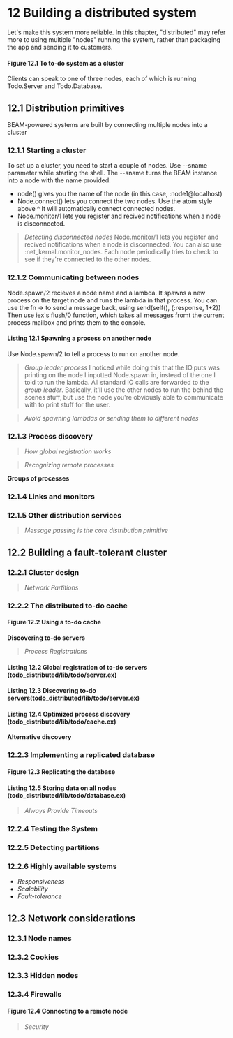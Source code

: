 # 12 Building a distributed system
Let's make this system more reliable. In this chapter, "distributed" may refer more to using multiple "nodes" running the system, rather than packaging the app and sending it to customers.
#### Figure 12.1 To to-do system as a cluster
Clients can speak to one of three nodes, each of which is running Todo.Server and Todo.Database. 
## 12.1 Distribution primitives
BEAM-powered systems are built by connecting multiple nodes into a cluster
### 12.1.1 Starting a cluster
To set up a cluster, you need to start a couple of nodes. Use --sname parameter while starting the shell. The --sname turns the BEAM instance into a node with the name provided.
 - node() gives you the name of the node (in this case, :node1@localhost)
 - Node.connect() lets you connect the two nodes. Use the atom style above ^ It will automatically connect connected nodes.
 - Node.monitor/1 lets you register and recived notifications when a node is disconnected.
> *Detecting disconnected nodes*
Node.monitor/1 lets you register and recived notifications when a node is disconnected.
You can also use :net_kernal.monitor_nodes. Each node periodically tries to check to see if they're connected to the other nodes.
### 12.1.2 Communicating between nodes
Node.spawn/2 recieves a node name and a lambda. It spawns a new process on the target node and runs the lambda in that process.
You can use the fn -> to send a message back, using send(self(), {:response, 1+2})
Then use iex's flush/0 function, which takes all messages fromt the current process mailbox and prints them to the console.
#### Listing 12.1 Spawning a process on another node
Use Node.spawn/2 to tell a process to run on another node.
> *Group leader process*
I noticed while doing this that the IO.puts was printing on the node I inputted Node.spawn in, instead of the one I told to run the lambda. All standard IO calls are forwarded to the *group leader*. Basically, it'll use the other nodes to run the behind the scenes stuff, but use the node you're obviously able to communicate with to print stuff for the user.

> *Avoid spawning lambdas or sending them to different nodes*
### 12.1.3 Process discovery
> *How global registration works*

> *Recognizing remote processes*

**Groups of processes**
### 12.1.4 Links and monitors
### 12.1.5 Other distribution services
> *Message passing is the core distribution primitive*
## 12.2 Building a fault-tolerant cluster
### 12.2.1 Cluster design
> *Network Partitions*
### 12.2.2 The distributed to-do cache
#### Figure 12.2 Using a to-do cache
**Discovering to-do servers**
> *Process Registrations*
#### Listing 12.2 Global registration of to-do servers (todo_distributed/lib/todo/server.ex)
#### Listing 12.3 Discovering to-do servers(todo_distributed/lib/todo/server.ex)
#### Listing 12.4 Optimized process discovery (todo_distributed/lib/todo/cache.ex)
**Alternative discovery**
### 12.2.3 Implementing a replicated database
#### Figure 12.3 Replicating the database
#### Listing 12.5 Storing data on all nodes (todo_distributed/lib/todo/database.ex)
> *Always Provide Timeouts*
### 12.2.4 Testing the System
### 12.2.5 Detecting partitions
### 12.2.6 Highly available systems
 - *Responsiveness*
 - *Scalability*
 - *Fault-tolerance*
## 12.3 Network considerations
### 12.3.1 Node names
### 12.3.2 Cookies
### 12.3.3 Hidden nodes
### 12.3.4 Firewalls
#### Figure 12.4 Connecting to a remote node
> *Security*